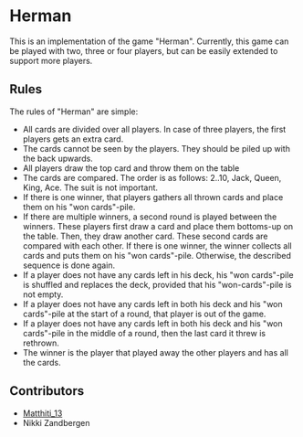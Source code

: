 # Herman

This is an implementation of the game "Herman". Currently, this game can be played with two, three or four players, but can be easily extended to support more players. 

## Rules

The rules of "Herman" are simple:

- All cards are divided over all players. In case of three players, the first players gets an extra card.
- The cards cannot be seen by the players. They should be piled up with the back upwards.
- All players draw the top card and throw them on the table
- The cards are compared. The order is as follows: 2..10, Jack, Queen, King, Ace. The suit is not important.
- If there is one winner, that players gathers all thrown cards and place them on his "won cards"-pile.
- If there are multiple winners, a second round is played between the winners. These players first draw a card and place them bottoms-up on the table. Then, they draw another card. These second cards are compared with each other. If there is one winner, the winner collects all cards and puts them on his "won cards"-pile. Otherwise, the described sequence is done again.
- If a player does not have any cards left in his deck, his "won cards"-pile is shuffled and replaces the deck, provided that his "won-cards"-pile is not empty. 
- If a player does not have any cards left in both his deck and his "won cards"-pile at the start of a round, that player is out of the game.
- If a player does not have any cards left in both his deck and his "won cards"-pile in the middle of a round, then the last card it threw is rethrown.
- The winner is the player that played away the other players and has all the cards.

## Contributors

- [Matthiti_13](https://github.com/Matthiti)
- Nikki Zandbergen
